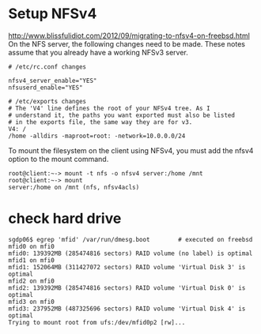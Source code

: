 # Setup NFSv4
http://www.blissfulidiot.com/2012/09/migrating-to-nfsv4-on-freebsd.html
On the NFS server, the following changes need to be made. These notes assume
that you already have a working NFSv3 server.

	# /etc/rc.conf changes

	nfsv4_server_enable="YES"
	nfsuserd_enable="YES"

	# /etc/exports changes
	# The 'V4' line defines the root of your NFSv4 tree. As I
	# understand it, the paths you want exported must also be listed
	# in the exports file, the same way they are for v3.
	V4: /
	/home -alldirs -maproot=root: -network=10.0.0.0/24

To mount the filesystem on the client using NFSv4, you must add the nfsv4
option to the mount command.

	root@client:~-> mount -t nfs -o nfsv4 server:/home /mnt
	root@client:~-> mount
	server:/home on /mnt (nfs, nfsv4acls)

# check hard drive

	sgdp06$ egrep 'mfid' /var/run/dmesg.boot		# executed on freebsd
	mfid0 on mfi0
	mfid0: 139392MB (285474816 sectors) RAID volume (no label) is optimal
	mfid1 on mfi0
	mfid1: 152064MB (311427072 sectors) RAID volume 'Virtual Disk 3' is optimal
	mfid2 on mfi0
	mfid2: 139392MB (285474816 sectors) RAID volume 'Virtual Disk 0' is optimal
	mfid3 on mfi0
	mfid3: 237952MB (487325696 sectors) RAID volume 'Virtual Disk 4' is optimal
	Trying to mount root from ufs:/dev/mfid0p2 [rw]...
